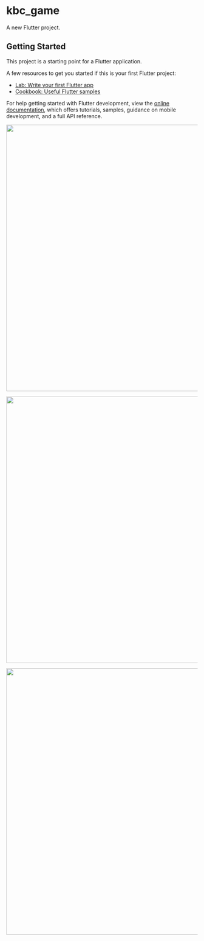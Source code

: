 # kbc_game

A new Flutter project.

## Getting Started

This project is a starting point for a Flutter application.

A few resources to get you started if this is your first Flutter project:

- [Lab: Write your first Flutter app](https://docs.flutter.dev/get-started/codelab)
- [Cookbook: Useful Flutter samples](https://docs.flutter.dev/cookbook)

For help getting started with Flutter development, view the
[online documentation](https://docs.flutter.dev/), which offers tutorials,
samples, guidance on mobile development, and a full API reference.

<p>
<img src="https://user-images.githubusercontent.com/120629701/218961794-e09f2b22-c6c6-43ec-8679-95e8d81ab822.PNG"height="700px",width="400px">
</p>
<p>
<img src="https://user-images.githubusercontent.com/120629701/218961926-b2aa320f-9cf8-4cd5-b8c9-f4a4fdf9b599.PNG"height="700px",width="400px">
</p>
<p>
<img src="https://user-images.githubusercontent.com/120629701/218962081-5e8a4706-db10-45fe-b988-12a5859e26dc.png"height="700px",width="400px">
</p>
